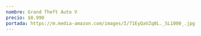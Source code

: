 ```yaml
---
nombre: Grand Theft Auto V
precio: $8.990
portada: https://m.media-amazon.com/images/I/71EyQaVZq0L._SL1000_.jpg
---
```

